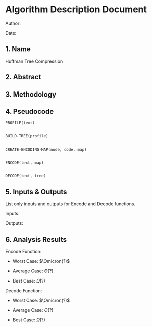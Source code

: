 # Algorithm Description Document

Author: 

Date: 

## 1. Name
Huffman Tree Compression

## 2. Abstract

## 3. Methodology

## 4. Pseudocode

```
PROFILE(text)


BUILD-TREE(profile)


CREATE-ENCODING-MAP(node, code, map)


ENCODE(text, map)


DECODE(text, tree)

```

## 5. Inputs & Outputs

List only inputs and outputs for Encode and Decode functions.

Inputs:

Outputs:


## 6. Analysis Results

Encode Function:
* Worst Case: $\Omicron(?)$

* Average Case: $\Theta(?)$

* Best Case: $\Omega(?)$

Decode Function:
* Worst Case: $\Omicron(?)$

* Average Case: $\Theta(?)$

* Best Case: $\Omega(?)$

